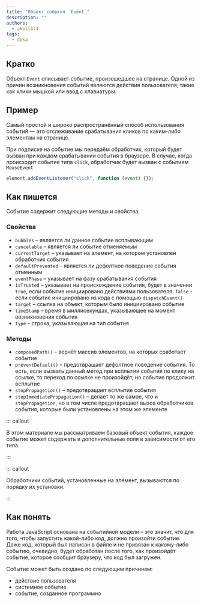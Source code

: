 ```yaml
---
title: "Объект события `Event`"
description: ""
authors:
  - akellbl4
tags:
  - doka
---
```


## Кратко

Объект `Event` описывает событие, произошедшее на странице. Одной из причин возникновения событий являются действия пользователя, такие как клики мышкой или ввод с клавиатуры.

## Пример

Самый простой и широко распространённый способ использования событий — это отслеживание срабатывания кликов по каким-либо элементам на странице.

При подписке на событие мы передаём обработчик, который будет вызван при каждом срабатывании события в браузере. В случае, когда происходит событие типа `click`, обработчик будет вызван с событием `MouseEvent`

```js
element.addEventListener("click", function (event) {});
```

## Как пишется

Событие содержит следующие методы и свойства.

### Свойства

- `bubbles` – является ли данное событие всплывающим
- `cancelable` – является ли событие отменяемым
- `currentTarget` – указывает на элемент, на котором установлен обработчик события
- `defaultPrevented` – является ли дефолтное поведение события отменным
- `eventPhase` – указывает на фазу срабатывания события
- `isTrusted` – указывает на происхождение события, будет в значении `true`, если событие инициировано действиями пользователя. `false` - если событие инициировано из кода с помощью `dispatchEvent()`
- `target` – ссылка на объект, которым было инициировано событие
- `timeStamp` – время в миллисекундах, указывающее на момент возникновения события
- `type` – строка, указывающая на тип события

### Методы

- `composedPath()` – вернёт массив элементов, на которых сработает событие
- `preventDefault()` – предотвращает дефолтное поведение события. То есть, если вызвать данный метод при всплытии события по клику на ссылке, то переход по ссылке не произойдёт, но событие продолжит всплытие
- `stopPropagetion()` – предотвращает всплытие события
- `stopImmediatePropagation()` – делает то же самое, что и `stopPropagetion`, но в том числе предотвращает вызов обработчиков события, которые были установлены на этом же элементе

::: callout

В этом материале мы рассматриваем базовый объект события, каждое событие может содержать и дополнительные поля в зависимости от его типа.

:::

::: callout

Обработчики событий, установленные на элемент, вызываются по порядку их установки.

:::

## Как понять

Работа JavaScript основана на событийной модели – это значит, что для того, чтобы запустить какой-либо код, должно произойти событие. Даже код, который был написан в файле и не привязан к какому-либо событию, очевидно, будет обработан после того, как произойдёт событие, которое сообщит браузеру, что код был загружен.

Событие может быть создано по следующим причинам:

- действие пользователя
- системное событие
- событие, созданное программно
